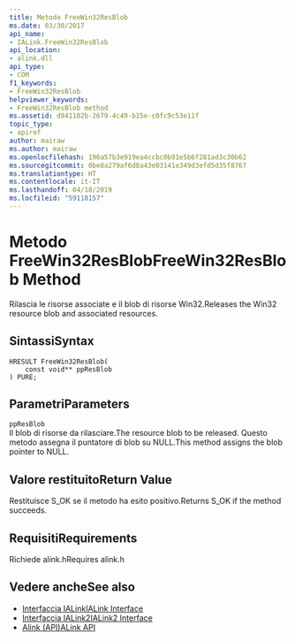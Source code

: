 ```yaml
---
title: Metodo FreeWin32ResBlob
ms.date: 03/30/2017
api_name:
- IALink.FreeWin32ResBlob
api_location:
- alink.dll
api_type:
- COM
f1_keywords:
- FreeWin32ResBlob
helpviewer_keywords:
- FreeWin32ResBlob method
ms.assetid: d941102b-2679-4c49-b15e-c0fc9c53e11f
topic_type:
- apiref
author: mairaw
ms.author: mairaw
ms.openlocfilehash: 196a57b3e919ea4ccbc0b91e5b6f281ad3c30b62
ms.sourcegitcommit: 0be8a279af6d8a43e03141e349d3efd5d35f8767
ms.translationtype: HT
ms.contentlocale: it-IT
ms.lasthandoff: 04/18/2019
ms.locfileid: "59118157"
---
```

# <a name="freewin32resblob-method"></a><span data-ttu-id="5b4f4-102">Metodo FreeWin32ResBlob</span><span class="sxs-lookup"><span data-stu-id="5b4f4-102">FreeWin32ResBlob Method</span></span>
<span data-ttu-id="5b4f4-103">Rilascia le risorse associate e il blob di risorse Win32.</span><span class="sxs-lookup"><span data-stu-id="5b4f4-103">Releases the Win32 resource blob and associated resources.</span></span>  
  
## <a name="syntax"></a><span data-ttu-id="5b4f4-104">Sintassi</span><span class="sxs-lookup"><span data-stu-id="5b4f4-104">Syntax</span></span>  
  
```  
HRESULT FreeWin32ResBlob(  
    const void** ppResBlob  
) PURE;  
```  
  
## <a name="parameters"></a><span data-ttu-id="5b4f4-105">Parametri</span><span class="sxs-lookup"><span data-stu-id="5b4f4-105">Parameters</span></span>  
 `ppResBlob`  
 <span data-ttu-id="5b4f4-106">Il blob di risorse da rilasciare.</span><span class="sxs-lookup"><span data-stu-id="5b4f4-106">The resource blob to be released.</span></span> <span data-ttu-id="5b4f4-107">Questo metodo assegna il puntatore di blob su NULL.</span><span class="sxs-lookup"><span data-stu-id="5b4f4-107">This method assigns the blob pointer to NULL.</span></span>  
  
## <a name="return-value"></a><span data-ttu-id="5b4f4-108">Valore restituito</span><span class="sxs-lookup"><span data-stu-id="5b4f4-108">Return Value</span></span>  
 <span data-ttu-id="5b4f4-109">Restituisce S_OK se il metodo ha esito positivo.</span><span class="sxs-lookup"><span data-stu-id="5b4f4-109">Returns S_OK if the method succeeds.</span></span>  
  
## <a name="requirements"></a><span data-ttu-id="5b4f4-110">Requisiti</span><span class="sxs-lookup"><span data-stu-id="5b4f4-110">Requirements</span></span>  
 <span data-ttu-id="5b4f4-111">Richiede alink.h</span><span class="sxs-lookup"><span data-stu-id="5b4f4-111">Requires alink.h</span></span>  
  
## <a name="see-also"></a><span data-ttu-id="5b4f4-112">Vedere anche</span><span class="sxs-lookup"><span data-stu-id="5b4f4-112">See also</span></span>

- [<span data-ttu-id="5b4f4-113">Interfaccia IALink</span><span class="sxs-lookup"><span data-stu-id="5b4f4-113">IALink Interface</span></span>](../../../../docs/framework/unmanaged-api/alink/ialink-interface.md)
- [<span data-ttu-id="5b4f4-114">Interfaccia IALink2</span><span class="sxs-lookup"><span data-stu-id="5b4f4-114">IALink2 Interface</span></span>](../../../../docs/framework/unmanaged-api/alink/ialink2-interface.md)
- [<span data-ttu-id="5b4f4-115">Alink (API)</span><span class="sxs-lookup"><span data-stu-id="5b4f4-115">ALink API</span></span>](../../../../docs/framework/unmanaged-api/alink/index.md)
